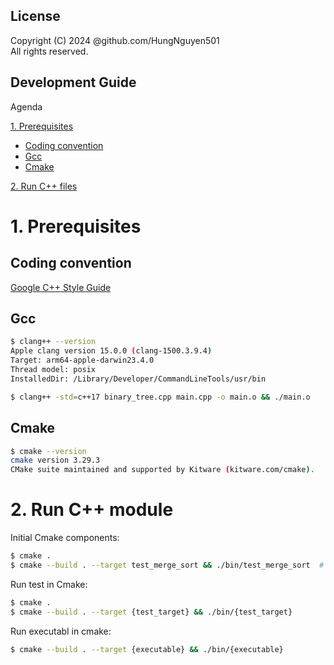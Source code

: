 License
---
Copyright (C) 2024 @github.com/HungNguyen501<br>
All rights reserved.

Development Guide
---

Agenda

[1. Prerequisites](#1-prerequisites)
* [Coding convention](#coding-convention)
* [Gcc]( #gcc)
* [Cmake](#cmake)

[2. Run C++ files](#2-run-c-module)

# 1. Prerequisites
## Coding convention
[Google C++ Style Guide](https://google.github.io/styleguide/cppguide.html)

## Gcc
```bash
$ clang++ --version
Apple clang version 15.0.0 (clang-1500.3.9.4)
Target: arm64-apple-darwin23.4.0
Thread model: posix
InstalledDir: /Library/Developer/CommandLineTools/usr/bin

$ clang++ -std=c++17 binary_tree.cpp main.cpp -o main.o && ./main.o
```
## Cmake
```bash
$ cmake --version
cmake version 3.29.3
CMake suite maintained and supported by Kitware (kitware.com/cmake).
```


# 2. Run C++ module
Initial Cmake components:

```bash
$ cmake .
$ cmake --build . --target test_merge_sort && ./bin/test_merge_sort  # Install required libraries
```

Run test in Cmake:
```bash
$ cmake .
$ cmake --build . --target {test_target} && ./bin/{test_target}
```

Run executabl in cmake:

```bash
$ cmake --build . --target {executable} && ./bin/{executable}
```
